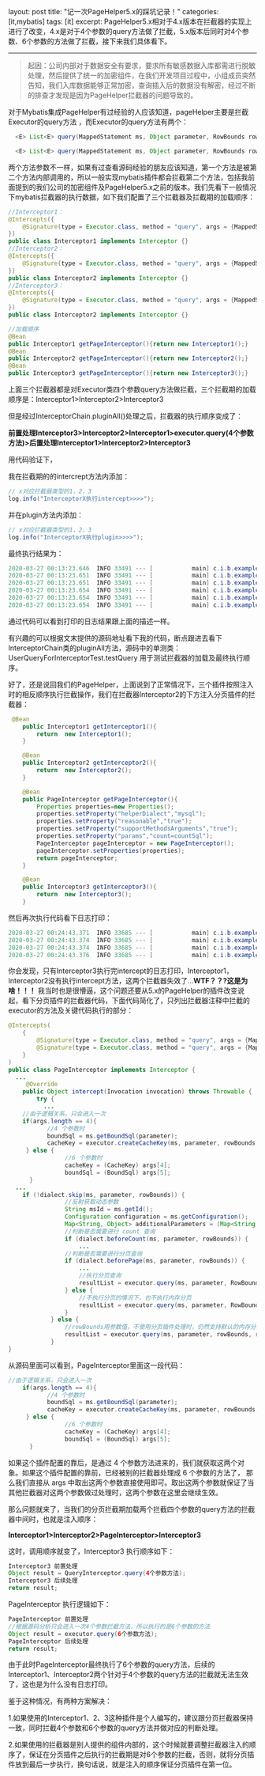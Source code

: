 layout: post
title:  "记一次PageHelper5.x的踩坑记录！"
categories: [it,mybatis]
tags: [it]
excerpt: PageHelper5.x相对于4.x版本在拦截器的实现上进行了改变，4.x是对于4个参数的query方法做了拦截，5.x版本后同时对4个参数、6个参数的方法做了拦截，接下来我们具体看下。

---

> 起因：公司内部对于数据安全有要求，要求所有敏感数据入库都需进行脱敏处理，然后提供了统一的加密组件，在我们开发项目过程中，小组成员突然告知，我们入库数据能够正常加密，查询插入后的数据没有解密，经过不断的排查才发现是因为PageHelper拦截器的问题导致的。

对于Mybatis集成PageHelper有过经验的人应该知道，pageHelper主要是拦截Executor的query方法 ，而Executor的query方法有两个：

```java
  <E> List<E> query(MappedStatement ms, Object parameter, RowBounds rowBounds, ResultHandler resultHandler, CacheKey cacheKey, BoundSql boundSql) throws SQLException;

  <E> List<E> query(MappedStatement ms, Object parameter, RowBounds rowBounds, ResultHandler resultHandler) throws SQLException;
```

两个方法参数不一样，如果有过查看源码经验的朋友应该知道，第一个方法是被第二个方法内部调用的，所以一般实现mybatis插件都会拦截第二个方法，包括我前面提到的我们公司的加密组件及PageHelper5.x之前的版本。我们先看下一般情况下mybatis拦截器的执行数据，如下我们配置了三个拦截器及拦截期的加载顺序：

```java
//Interceptor1：
@Intercepts({
	@Signature(type = Executor.class, method = "query", args = {MappedStatement.class, Object.class, RowBounds.class, ResultHandler.class})
})
public class Interceptor1 implements Interceptor {}
//Interceptor2：
@Intercepts({
	@Signature(type = Executor.class, method = "query", args = {MappedStatement.class, Object.class, RowBounds.class, ResultHandler.class})
})
public class Interceptor2 implements Interceptor {}
//Interceptor3：
@Intercepts({
	@Signature(type = Executor.class, method = "query", args = {MappedStatement.class, Object.class, RowBounds.class, ResultHandler.class})
})
public class Interceptor2 implements Interceptor {}

//加载顺序
@Bean
public Interceptor1 getPageInterceptor(){return new Interceptor1();}
@Bean
public Interceptor2 getPageInterceptor(){return new Interceptor2();}
@Bean
public Interceptor3 getPageInterceptor(){return new Interceptor3();}
```

上面三个拦截器都是对Executor类四个参数query方法做拦截，三个拦截期的加载顺序是：Interceptor1>Interceptor2>Interceptor3

但是经过InterceptorChain.pluginAll()处理之后，拦截器的执行顺序变成了：

**前置处理Interceptor3>Interceptor2>Interceptor1>executor.query(4个参数方法)>后置处理Interceptor1>Interceptor2>Interceptor3**

用代码验证下，

我在拦截期的的intercrept方法内添加：

```java
// x对应拦截器类型的1，2，3
log.info("InterceptorX执行intercept>>>>");
```

并在plugin方法内添加：

```java
// x对应拦截器类型的1，2，3
log.info("InterceptorX执行plugin>>>>");
```

最终执行结果为：

```java
2020-03-27 00:13:23.646  INFO 33491 --- [           main] c.i.b.example.interceptor.Interceptor1   : Interceptor1执行plugin>>>>
2020-03-27 00:13:23.651  INFO 33491 --- [           main] c.i.b.example.interceptor.Interceptor2   : Interceptor2执行plugin>>>>
2020-03-27 00:13:23.651  INFO 33491 --- [           main] c.i.b.example.interceptor.Interceptor3   : Interceptor3执行plugin>>>>
2020-03-27 00:13:23.654  INFO 33491 --- [           main] c.i.b.example.interceptor.Interceptor3   : Interceptor3执行intercept>>>>
2020-03-27 00:13:23.654  INFO 33491 --- [           main] c.i.b.example.interceptor.Interceptor2   : Interceptor2执行intercept>>>>
2020-03-27 00:13:23.654  INFO 33491 --- [           main] c.i.b.example.interceptor.Interceptor1   : Interceptor1执行intercept>>>>

```

通过代码可以看到打印的日志结果跟上面的描述一样。

有兴趣的可以根据文末提供的源码地址看下我的代码，断点跟进去看下InterceptorChain类的pluginAll方法，源码中的单测类：UserQueryForInterceptorTest.testQuery 用于测试拦截器的加载及最终执行顺序。

好了，还是说回我们的PageHelper，上面说到了正常情况下，三个插件按照注入时的相反顺序执行拦截操作，我们在拦截器Interceptor2的下方注入分页插件的拦截器：

```java
 @Bean
    public Interceptor1 getInterceptor1(){
        return  new Interceptor1();
    }

    @Bean
    public Interceptor2 getInterceptor2(){
        return  new Interceptor2();
    }

    @Bean
    public PageInterceptor getPageInterceptor(){
        Properties properties=new Properties();
        properties.setProperty("helperDialect","mysql");
        properties.setProperty("reasonable","true");
        properties.setProperty("supportMethodsArguments","true");
        properties.setProperty("params","count=countSql");
        PageInterceptor pageInterceptor = new PageInterceptor();
        pageInterceptor.setProperties(properties);
        return pageInterceptor;
    }

    @Bean
    public Interceptor3 getInterceptor3(){
        return  new Interceptor3();
    }
```

然后再次执行代码看下日志打印：

```java
2020-03-27 00:24:43.371  INFO 33685 --- [           main] c.i.b.example.interceptor.Interceptor1   : Interceptor1执行plugin>>>>
2020-03-27 00:24:43.374  INFO 33685 --- [           main] c.i.b.example.interceptor.Interceptor2   : Interceptor2执行plugin>>>>
2020-03-27 00:24:43.374  INFO 33685 --- [           main] c.i.b.example.interceptor.Interceptor3   : Interceptor3执行plugin>>>>
2020-03-27 00:24:43.376  INFO 33685 --- [           main] c.i.b.example.interceptor.Interceptor3   : Interceptor3执行intercept>>>>
```

你会发现，只有Interceptor3执行完intercept的日志打印，Interceptor1，Interceptor2没有执行intercept方法，这两个拦截器失效了...**WTF？？?这是为啥！！！** 我当时也是很懵逼，这个问题还要从5.x的PageHelper的插件改变说起，看下分页插件的拦截器代码，下面代码简化了，只列出拦截器注释中拦截的executor的方法及关键代码执行的部分：

```java
@Intercepts(
    {
        @Signature(type = Executor.class, method = "query", args = {MappedStatement.class, Object.class, RowBounds.class, ResultHandler.class}),
        @Signature(type = Executor.class, method = "query", args = {MappedStatement.class, Object.class, RowBounds.class, ResultHandler.class, CacheKey.class, BoundSql.class}),
    }
)
public class PageInterceptor implements Interceptor {
  ...
     @Override
    public Object intercept(Invocation invocation) throws Throwable {
        try {
          ...
    //由于逻辑关系，只会进入一次
    if(args.length == 4){
           //4 个参数时
           boundSql = ms.getBoundSql(parameter);
           cacheKey = executor.createCacheKey(ms, parameter, rowBounds, boundSql);
     } else {
                //6 个参数时
                cacheKey = (CacheKey) args[4];
                boundSql = (BoundSql) args[5];
      }
  ...
    if (!dialect.skip(ms, parameter, rowBounds)) {
                //反射获取动态参数
                String msId = ms.getId();
                Configuration configuration = ms.getConfiguration();
                Map<String, Object> additionalParameters = (Map<String, Object>) additionalParametersField.get(boundSql);
                //判断是否需要进行 count 查询
                if (dialect.beforeCount(ms, parameter, rowBounds)) {
                    ...
                //判断是否需要进行分页查询
                if (dialect.beforePage(ms, parameter, rowBounds)) {
                    ...
                    //执行分页查询
                    resultList = executor.query(ms, parameter, RowBounds.DEFAULT, resultHandler, pageKey, pageBoundSql);
                } else {
                    //不执行分页的情况下，也不执行内存分页
                    resultList = executor.query(ms, parameter, RowBounds.DEFAULT, resultHandler, cacheKey, boundSql);
                }
            } else {
                //rowBounds用参数值，不使用分页插件处理时，仍然支持默认的内存分页
                resultList = executor.query(ms, parameter, rowBounds, resultHandler, cacheKey, boundSql);
            }
}
```



从源码里面可以看到，PageInterceptor里面这一段代码：

```java
//由于逻辑关系，只会进入一次
    if(args.length == 4){
           //4 个参数时
           boundSql = ms.getBoundSql(parameter);
           cacheKey = executor.createCacheKey(ms, parameter, rowBounds, boundSql);
     } else {
                //6 个参数时
                cacheKey = (CacheKey) args[4];
                boundSql = (BoundSql) args[5];
      }
```

如果这个插件配置的靠后，是通过 4 个参数方法进来的，我们就获取这两个对象。如果这个插件配置的靠前，已经被别的拦截器处理成 6 个参数的方法了， 那么我们直接从 args 中取出这两个参数直接使用即可。取出这两个参数就保证了当其他拦截器对这两个参数做过处理时，这两个参数在这里会继续生效。

那么问题就来了，当我们的分页拦截期加载两个拦截四个参数的query方法的拦截器中间时，也就是注入顺序：

**Interceptor1>Interceptor2>PageInterceptor>Interceptor3**

这时，调用顺序就变了，Interceptor3 执行顺序如下：

```java
Interceptor3 前置处理      
Object result = QueryInterceptor.query(4个参数方法);     
Interceptor3 后续处理   
return result;
```

PageInterceptor 执行逻辑如下：

```java
PageInterceptor 前置处理
//根据源码分析只会进入一次4个参数拦截方法，所以执行的是6个参数的方法
Object result = executor.query(6个参数方法);     
PageInterceptor 后续处理   
return result;
```

由于此时PageInterceptor最终执行了6个参数的query方法，后续的Interceptor1、Interceptor2两个针对于4个参数的query方法的拦截就无法生效了，这也是为什么没有日志打印。

鉴于这种情况，有两种方案解决：

1.如果使用的Interceptor1、2、3这种插件是个人编写的，建议跟分页拦截器保持一致，同时拦截4个参数和6个参数的query方法并做对应的判断处理。

2.如果使用的拦截器是别人提供的组件内部的，这个时候就要调整拦截器注入的顺序了，保证在分页插件之后执行的拦截期是对6个参数的拦截，否则，就将分页插件放到最后一步执行，换句话说，就是注入的顺序保证分页插件在第一位。



